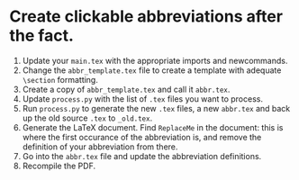 # Create clickable abbreviations after the fact.

1. Update your `main.tex` with the appropriate imports and newcommands.
2. Change the `abbr_template.tex` file to create a template with adequate `\section` formatting.
3. Create a copy of `abbr_template.tex` and call it `abbr.tex`.
4. Update `process.py` with the list of `.tex` files you want to process.
5. Run `process.py` to generate the new `.tex` files, a new `abbr.tex` and back up the old source `.tex` to `_old.tex`.
6. Generate the LaTeX document. Find `ReplaceMe` in the document: this is where the first occurance of the abbreviation is, and remove the definition of your abbreviation from there.
7. Go into the `abbr.tex` file and update the abbreviation definitions.
8. Recompile the PDF.